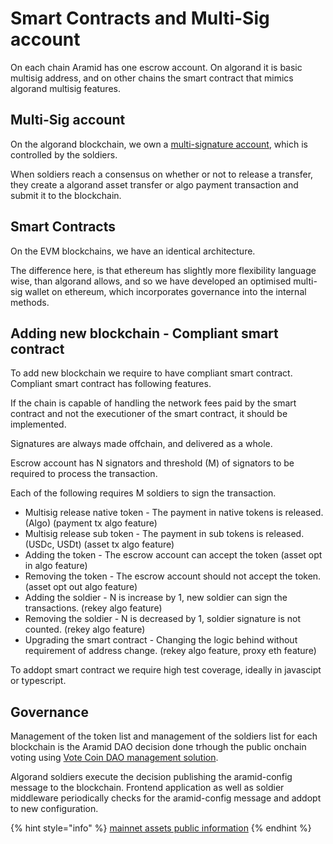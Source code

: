 # Smart Contracts and Multi-Sig account

On each chain Aramid has one escrow account. On algorand it is basic multisig address, and on other chains the smart contract that mimics algorand multisig features.

## Multi-Sig account

On the algorand blockchain, we own a [multi-signature account](https://developer.algorand.org/docs/get-details/transactions/signatures/?from_query=multi%20sig#multisignatures), which is controlled by the soldiers.

When soldiers reach a consensus on whether or not to release a transfer, they create a algorand asset transfer or algo payment transaction and submit it to the blockchain.

## Smart Contracts

On the EVM blockchains, we have an identical architecture. 

The difference here, is that ethereum has slightly more flexibility language wise, than algorand allows, and so we have developed an optimised multi-sig wallet on ethereum, which incorporates governance into the internal methods.

## Adding new blockchain - Compliant smart contract

To add new blockchain we require to have compliant smart contract. Compliant smart contract has following features.

If the chain is capable of handling the network fees paid by the smart contract and not the executioner of the smart contract, it should be implemented. 

Signatures are always made offchain, and delivered as a whole.

Escrow account has N signators and threshold (M) of signators to be required to process the transaction.

Each of the following requires M soldiers to sign the transaction.

- Multisig release native token - The payment in native tokens is released. (Algo) (payment tx algo feature)
- Multisig release sub token - The payment in sub tokens is released. (USDc, USDt)  (asset tx algo feature)
- Adding the token - The escrow account can accept the token  (asset opt in algo feature)
- Removing the token - The escrow account should not accept the token. (asset opt out algo feature)
- Adding the soldier - N is increase by 1, new soldier can sign the transactions. (rekey algo feature)
- Removing the soldier - N is decreased by 1, soldier signature is not counted. (rekey algo feature)
- Upgrading the smart contract - Changing the logic behind without requirement of address change. (rekey algo feature, proxy eth feature)

To addopt smart contract we require high test coverage, ideally in javascipt or typescript.

## Governance

Management of the token list and management of the soldiers list for each blockchain is the Aramid DAO decision done trhough the public onchain voting using [Vote Coin DAO management solution](https://www.vote-coin.com).

Algorand soldiers execute the decision publishing the aramid-config message to the blockchain. Frontend application as well as soldier middleware periodically checks for the aramid-config message and addopt to new configuration.

{% hint style="info" %}
[mainnet assets public information](https://docs.aramid.finance/getting-involved/addresses)
{% endhint %}
